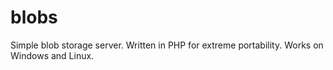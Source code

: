 blobs
=====

Simple blob storage server. Written in PHP for extreme portability. Works on Windows and Linux.
